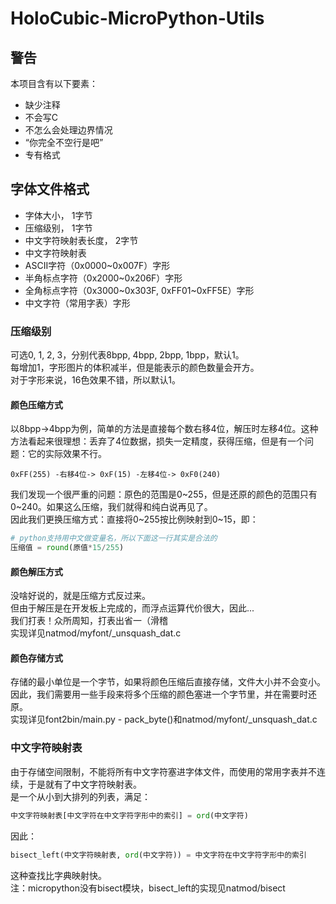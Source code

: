 # HoloCubic-MicroPython-Utils

## 警告  
本项目含有以下要素：  
- 缺少注释  
- 不会写C  
- 不怎么会处理边界情况  
- “你完全不空行是吧”  
- 专有格式  

## 字体文件格式  
- 字体大小， 1字节  
- 压缩级别， 1字节  
- 中文字符映射表长度， 2字节  
- 中文字符映射表  
- ASCII字符（0x0000~0x007F）字形  
- 半角标点字符（0x2000~0x206F）字形  
- 全角标点字符（0x3000~0x303F, 0xFF01~0xFF5E）字形  
- 中文字符（常用字表）字形  

### 压缩级别  
可选0, 1, 2, 3，分别代表8bpp, 4bpp, 2bpp, 1bpp，默认1。  
每增加1，字形图片的体积减半，但是能表示的颜色数量会开方。  
对于字形来说，16色效果不错，所以默认1。  

#### 颜色压缩方式  
以8bpp->4bpp为例，简单的方法是直接每个数右移4位，解压时左移4位。这种方法看起来很理想：丢弃了4位数据，损失一定精度，获得压缩，但是有一个问题：它的实际效果不行。  
```
0xFF(255) -右移4位-> 0xF(15) -左移4位-> 0xF0(240)
```
我们发现一个很严重的问题：原色的范围是0~255，但是还原的颜色的范围只有0~240。如果这么压缩，我们就得和纯白说再见了。  
因此我们更换压缩方式：直接将0~255按比例映射到0~15，即：
```python
# python支持用中文做变量名，所以下面这一行其实是合法的
压缩值 = round(原值*15/255)
```

#### 颜色解压方式  
没啥好说的，就是压缩方式反过来。  
但由于解压是在开发板上完成的，而浮点运算代价很大，因此...  
我们打表！众所周知，打表出省一（滑稽  
实现详见natmod/myfont/_unsquash_dat.c  

#### 颜色存储方式  
存储的最小单位是一个字节，如果将颜色压缩后直接存储，文件大小并不会变小。因此，我们需要用一些手段来将多个压缩的颜色塞进一个字节里，并在需要时还原。  
实现详见font2bin/main.py - pack_byte()和natmod/myfont/_unsquash_dat.c  

### 中文字符映射表  
由于存储空间限制，不能将所有中文字符塞进字体文件，而使用的常用字表并不连续，于是就有了中文字符映射表。  
是一个从小到大排列的列表，满足：  
```python
中文字符映射表[中文字符在中文字符字形中的索引] = ord(中文字符)
```
因此：  
```python
bisect_left(中文字符映射表, ord(中文字符)) = 中文字符在中文字符字形中的索引
```
这种查找比字典映射快。  
注：micropython没有bisect模块，bisect_left的实现见natmod/bisect  